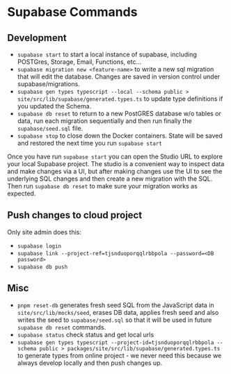 # Supabase Commands

## Development

- `supabase start` to start a local instance of supabase, including POSTGres, Storage, Email, Functions, etc...
- `supabase migration new <feature-name>` to write a new sql migration that will edit the database. Changes are saved in version control under supabase/migrations.
- `supabase gen types typescript --local --schema public > site/src/lib/supabase/generated.types.ts` to update type definitions if you updated the Schema.
- `supabase db reset` to return to a new PostGRES database w/o tables or data, run each migration sequentially and then run finally the `supabase/seed.sql` file.
- `supabase stop` to close down the Docker containers. State will be saved and restored the next time you run `supabase start`

Once you have run `supabase start` you can open the Studio URL to explore your local Supabase project. The studio is a convenient way to inspect data and make changes via a UI, but after making changes use the UI to see the underlying SQL changes and then create a new migration with the SQL. Then run `supabase db reset` to make sure your migration works as expected.

## Push changes to cloud project

Only site admin does this:

- `supabase login`
- `supabase link --project-ref=tjsnduoporqqlrbbpola --password=<DB password>`
- `supabase db push`

## Misc

- `pnpm reset-db` generates fresh seed SQL from the JavaScript data in `site/src/lib/mocks/seed`, erases DB data, applies fresh seed and also writes the seed to `supabase/seed.sql` so that it will be used in future `supabase db reset` commands.
- `supabase status` check status and get local urls
- `supabase gen types typescript --project-id=tjsnduoporqqlrbbpola --schema public > packages/site/src/lib/supabase/generated.types.ts` to generate types from online project - we never need this because we always develop locally and then push changes up.
